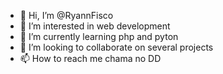 - 👋 Hi, I’m @RyannFisco
- 👀 I’m interested in web development 
- 🌱 I’m currently learning php and pyton
- 💞️ I’m looking to collaborate on several projects
- 📫 How to reach me chama no DD

<!---
RyannFisco/RyannFisco is a ✨ special ✨ repository because its `README.md` (this file) appears on your GitHub profile.
You can click the Preview link to take a look at your changes.
--->
